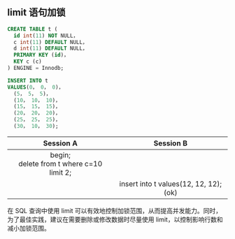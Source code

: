 ## limit 语句加锁

```sql
CREATE TABLE t (
  id int(11) NOT NULL，
  c int(11) DEFAULT NULL，
  d int(11) DEFAULT NULL，
  PRIMARY KEY (id)，
  KEY c (c)
) ENGINE = Innodb;

INSERT INTO t
VALUES(0， 0， 0)，
  (5， 5， 5)，
  (10， 10， 10)，
  (15， 15， 15)，
  (20， 20， 20)，
  (25， 25， 25)，
  (30， 10， 30);
```

|                   Session A                   |               Session B               |
| :-------------------------------------------: | :-----------------------------------: |
| begin;<br />delete from t where c=10 limit 2; |                                       |
|                                               | insert into t values(12, 12, 12);(ok) |

在 SQL 查询中使用 limit 可以有效地控制加锁范围，从而提高并发能力。同时，为了最佳实践，建议在需要删除或修改数据时尽量使用 limit，以控制影响行数和减小加锁范围。
